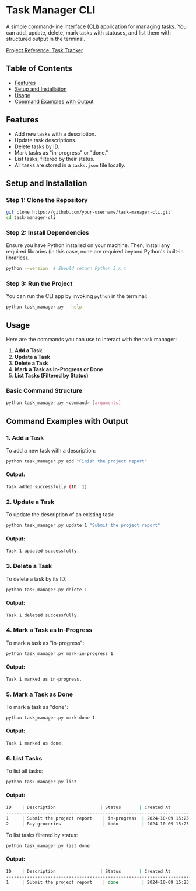 # Task Manager CLI

A simple command-line interface (CLI) application for managing tasks. You can add, update, delete, mark tasks with statuses, and list them with structured output in the terminal.

[Project Reference: Task Tracker](https://roadmap.sh/projects/task-tracker)

## Table of Contents

- [Features](#features)
- [Setup and Installation](#setup-and-installation)
- [Usage](#usage)
- [Command Examples with Output](#command-examples-with-output)

## Features

- Add new tasks with a description.
- Update task descriptions.
- Delete tasks by ID.
- Mark tasks as "in-progress" or "done."
- List tasks, filtered by their status.
- All tasks are stored in a `tasks.json` file locally.

## Setup and Installation

### Step 1: Clone the Repository

```bash
git clone https://github.com/your-username/task-manager-cli.git
cd task-manager-cli
```

### Step 2: Install Dependencies

Ensure you have Python installed on your machine. Then, install any required libraries (in this case, none are required beyond Python's built-in libraries).

```bash
python --version  # Should return Python 3.x.x
```

### Step 3: Run the Project

You can run the CLI app by invoking `python` in the terminal:

```bash
python task_manager.py --help
```

## Usage

Here are the commands you can use to interact with the task manager:

1. **Add a Task**
2. **Update a Task**
3. **Delete a Task**
4. **Mark a Task as In-Progress or Done**
5. **List Tasks (Filtered by Status)**

### Basic Command Structure

```bash
python task_manager.py <command> [arguments]
```

## Command Examples with Output

### 1. Add a Task

To add a new task with a description:

```bash
python task_manager.py add "Finish the project report"
```

#### Output:

```bash
Task added successfully (ID: 1)
```

### 2. Update a Task

To update the description of an existing task:

```bash
python task_manager.py update 1 "Submit the project report"
```

#### Output:

```bash
Task 1 updated successfully.
```

### 3. Delete a Task

To delete a task by its ID:

```bash
python task_manager.py delete 1
```

#### Output:

```bash
Task 1 deleted successfully.
```

### 4. Mark a Task as In-Progress

To mark a task as "in-progress":

```bash
python task_manager.py mark-in-progress 1
```

#### Output:

```bash
Task 1 marked as in-progress.
```

### 5. Mark a Task as Done

To mark a task as "done":

```bash
python task_manager.py mark-done 1
```

#### Output:

```bash
Task 1 marked as done.
```

### 6. List Tasks

To list all tasks:

```bash
python task_manager.py list
```

#### Output:

```bash
ID    | Description                 | Status       | Created At           | Updated At           
----------------------------------------------------------------------------------------------------
1     | Submit the project report    | in-progress  | 2024-10-09 15:23:45  | 2024-10-09 16:05:12  
2     | Buy groceries                | todo         | 2024-10-09 15:25:21  | 2024-10-09 15:25:21
```

To list tasks filtered by status:

```bash
python task_manager.py list done
```

#### Output:

```bash
ID    | Description                 | Status       | Created At           | Updated At           
----------------------------------------------------------------------------------------------------
1     | Submit the project report    | done         | 2024-10-09 15:23:45  | 2024-10-09 16:05:12  
```
